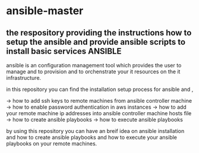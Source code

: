 # ansible-master
the respository providing the instructions how to setup the ansible and provide ansible scripts to install basic services
ANSIBLE
---------------------------------------------------------------------
ansible is an configuration management tool which provides the user to manage and to provision and to orchenstrate your it resources on the it infrastructure.

in this repository you can find the installation setup process for ansible and ,

-> how to add ssh keys to remote machines from ansible controller machine
-> how to enable password authentication in aws instances
-> how to add your remote machine ip addresses into ansible controller machine hosts file
-> how to create ansible playbooks
-> how to execute ansible playbooks

by using this repository you can have an breif idea on ansible installation and how to create ansible playbooks and how to execute your ansible playbooks on your remote machines.

